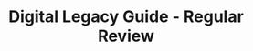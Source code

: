 ---
title: Digital Legacy Guide - Regular Review
layout: "stepbystep_centred_text"
permalink: "/DigitalLegacyGuide/RegularReview/"
---